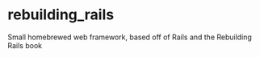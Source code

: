 # rebuilding_rails
Small homebrewed web framework, based off of Rails and the Rebuilding Rails book
